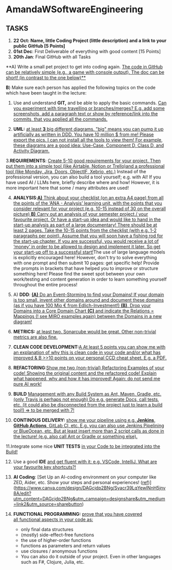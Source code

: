 # AmandaWSoftwareEngineering

## TASKS

1. **22 Oct: Name, little Coding Project (little description) and a link to your public GitHub [5 Points]**
2. **01st Dec**: First Deliverable of everything with good content [15 Points]
3. **20th Jan**: Final GitHub with all Tasks

**A) Write a small pet project to get into coding again. [The code in GitHub can be relatively simple (e.g., a game with console output). The doc can be short! (in contrast to the one below)** ](https://drive.google.com/file/d/1i_0IBojwqJu2RHTIZmfCp6TdqG6BRB3W/view?usp=sharing)

**B**) Make sure each person has applied the following topics on the code which have been taught in the lecture:

1. Use and understand **GIT,** and be able to apply the basic commands. [Can you experiment with time travelling or branches/merges? E.g. add some screenshots, add a paragraph text or show by reference/link into the commits, that you applied all the commands.](https://www.canva.com/design/DAGYATit-X4/xWGJ1cVH-F0eyUXm0W6axA/edit?utm_content=DAGYATit-X4&utm_campaign=designshare&utm_medium=link2&utm_source=sharebutton)

2. **UML:** [at least **3** big different diagrams. "big" means you can pump it up artificially as written in DDD. You have 10 million $ from me! Please export the pics. I can not install all the tools to view them! For example, these diagrams are a good idea: Use-Case, Component D, Class D, and Activity Diagram.](https://www.canva.com/design/DAGYAdsAj68/snq3eMEzt6T9gCBXIA3_3Q/edit?utm_content=DAGYAdsAj68&utm_campaign=designshare&utm_medium=link2&utm_source=sharebutton)

3.**REQUIREMENTS**: [Create 5-10 good requirements for your project. Then put them into a simple tool (like Airtable, Notion or Trello)](https://www.canva.com/design/DAGYAXxf1FM/J_F22lCZLWW2moNpTtKYEA/edit?utm_content=DAGYAXxf1FM&utm_campaign=designshare&utm_medium=link2&utm_source=sharebutton)[and a professional tool (like Monday, Jira, Doors, ObjectIF, Xebrio, etc.)](https://amandawsoftwareengineering.atlassian.net/jira/software/projects/MFLP/boards/1?atlOrigin=eyJpIjoiMzA5NGIzNTU0NjAzNDYwNGEzYWEzYTQzMTI5MjQxYWIiLCJwIjoiaiJ9) Instead of the professional version, you can also build a tool yourself; e.g. with AI! If you have used AI / LLMs here, briefly describe where and how! However, it is more important here that some / many attributes are used!

4. **ANALYSIS**:[**A)** Think about your checklist (on an extra A4 page) from all the points of the ‘ANA - Analysis’ learning unit, with the points that you consider relevant for your project (e.g. 10-15 instead of 30 on the overall picture) **B)** Carry out an analysis of your semester project / your favourite project. Or have a start-up idea and would like to hand in the start-up analysis as part of a large documentary! There should be at least 2 pages. Take the 10-15 points from the checklist (with e.g. 1-2 paragraphs per point). Assume that you will soon have a fishing rod for the start-up chapter. If you are successful, you would receive a lot of ‘money’ in order to be allowed to design and implement it later. So get your start-up off to a successful start!](https://www.canva.com/design/DAGcFm2DLCU/V7k2lyE9_vqBDkig1Wzjig/edit)The use of large language models is explicitly encouraged here! However, don't try to solve everything with one prompt and then submit 10 pages: get specific help!
Provide the prompts in brackets that have helped you to improve or structure something here! Please find the sweet spot 
between your own work/testing and content generation in order to learn something yourself throughout the entire process!

5. A) **DDD**: [**(A)** Do an Event-Storming to find your Domains! If your domain is too small, invent other domains around and document these domains (as if you have 100 Mio € from Edlich-Investment!) **(B)**. Drop your Domains into a Core Domain Chart **(C)** and indicate the Relations = Mappings (! see MIRO examples again) between the Domains in a new diagram!](https://www.canva.com/design/DAGcRl7ecc4/DWhAHT3rTU1iYgqzVfI2ug/edit)

6. **METRICS:** [at least two. Sonarcube would be great. Other non-trivial metrics are also fine.](https://www.canva.com/design/DAGcRnFRPKk/ShMnos_XoNUotnCgjIqghw/edit)

7. **CLEAN CODE DEVELOPMENT:**[A At least 5 points you can show me with an explanation of why this is clean code in your code and/or what has improved & B >>10 points on your personal CCD cheat sheet. E.g. a PDF.](https://www.canva.com/design/DAGX2TPW8xY/DKBzzslgPortvxUQGy1kCA/edit?utm_content=DAGX2TPW8xY&utm_campaign=designshare&utm_medium=link2&utm_source=sharebutton)

8. **REFACTORING**:[Show me two (non-trivial) Refactoring Examples of your code! Showing the original content and the refactored code! Explain what happened, why and how it has improved! Again: do not send me pure AI work!](https://www.canva.com/design/DAGYAKOvbfs/2lpxQAL_TWYvyVM0DrTnsQ/edit?utm_content=DAGYAKOvbfs&utm_campaign=designshare&utm_medium=link2&utm_source=sharebutton)

9. **BUILD** [Management with any Build System as Ant, Maven, Gradle, etc. (only Travis is perhaps not enough) Do e.g. generate Docs, call tests, etc. (it could also be disconnected from the project just to learn a build tool!) => to be merged with 7!](https://www.canva.com/design/DAGcjRHc_iQ/wvCLDHB6TdWWwkU5hPDE2w/edit?utm_content=DAGcjRHc_iQ&utm_campaign=designshare&utm_medium=link2&utm_source=sharebutton)

10. **CONTINOUS DELIVERY:** [show me your pipeline using e.g. **Jenkins**, **GitHub Actions**, GitLab CI, etc. E.g. you can also use Jenkins Pipelining or BlueOcean, etc. But at least insert more than 2 script calls as done in the lecture! (e.g. also call Ant or Gradle or something else).](https://www.canva.com/design/DAGcjXprUl0/2TQr4Tna1SSHpLliGj0QMw/edit?utm_content=DAGcjXprUl0&utm_campaign=designshare&utm_medium=link2&utm_source=sharebutton)

11.Integrate some nice **UNIT TESTS** [in your Code to be integrated into the Build!](https://www.canva.com/design/DAGYAIvKwpA/Xvi0kjdg3XsST8TY5M5_Tg/edit?utm_content=DAGYAIvKwpA&utm_campaign=designshare&utm_medium=link2&utm_source=sharebutton)

12. Use a good **IDE** [and get fluent with it: e.g. VSCode, IntelliJ. What are your favourite key shortcuts?!](https://www.canva.com/design/DAGcjTovjq8/gKMv2shVox4MgQq7XnaqmA/edit?utm_content=DAGcjTovjq8&utm_campaign=designshare&utm_medium=link2&utm_source=sharebutton)

13. **AI Coding**: [Set Up an AI-coding environment on your computer like ZED, Aider, etc. Show your steps and personal experiences! ([ref](https://newsletter.pragmaticengineer.com/p/ide-that-software-engineers-love))](https://www.canva.com/design/DAGcjdp2BNg/Syacr39LqYewINnH5jnv8A/edit?utm_content=DAGcjdp2BNg&utm_campaign=designshare&utm_medium=link2&utm_source=sharebutton)

14. **FUNCTIONAL PROGRAMMING:** [prove that you have covered all functional aspects in your code as:](https://www.canva.com/design/DAGcX-Mvvos/BWReVjJBKBaOQliRyqM3Rw/edit?utm_content=DAGcX-Mvvos&utm_campaign=designshare&utm_medium=link2&utm_source=sharebutton)
    - only final data structures
    - (mostly) side-effect-free functions
    - the use of higher-order functions
    - functions as parameters and return values
    - use closures / anonymous functions
    - You can also do it outside of your project. Even in other languages such as F#, Clojure, Julia, etc.
    